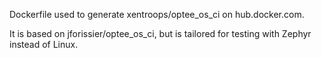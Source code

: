 Dockerfile used to generate xentroops/optee_os_ci on hub.docker.com.

It is based on jforissier/optee_os_ci, but is tailored for testing
with Zephyr instead of Linux.

